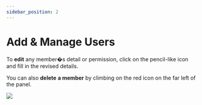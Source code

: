 ```yaml
---
sidebar_position: 2
---
```


# Add & Manage Users

To **edit** any member�s detail or permission, click on the pencil-like icon and fill in the revised details.

You can also **delete** **a member** by climbing on the red icon on the far left of the panel.

![](https://fastorimage.s3.ap-south-1.amazonaws.com/tutorial/Supervisor%20-%20add%20user.gif)